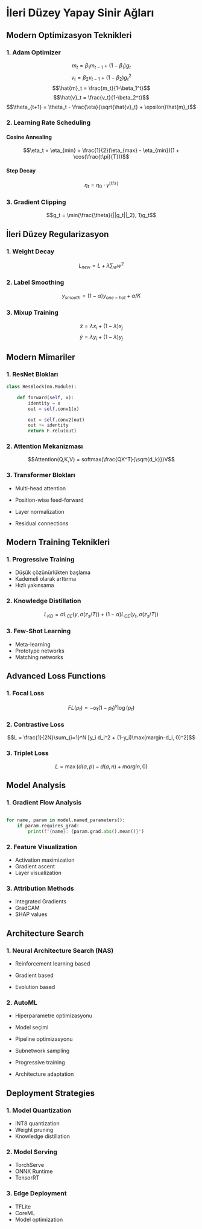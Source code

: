 # İleri Düzey Yapay Sinir Ağları

## Modern Optimizasyon Teknikleri

### 1. Adam Optimizer


$$m_t = \beta_1 m_{t-1} + (1-\beta_1)g_t$$
$$v_t = \beta_2 v_{t-1} + (1-\beta_2)g_t^2$$
$$\hat{m}_t = \frac{m_t}{1-\beta_1^t}$$
$$\hat{v}_t = \frac{v_t}{1-\beta_2^t}$$
$$\theta_{t+1} = \theta_t - \frac{\eta}{\sqrt{\hat{v}_t} + \epsilon}\hat{m}_t$$


### 2. Learning Rate Scheduling


#### Cosine Annealing


$$\eta_t = \eta_{min} + \frac{1}{2}(\eta_{max} - \eta_{min})(1 + \cos(\frac{t\pi}{T}))$$

#### Step Decay


$$\eta_t = \eta_0 \cdot \gamma^{\lfloor t/s \rfloor}$$

### 3. Gradient Clipping


$$g_t = \min(\frac{\theta}{||g_t||_2}, 1)g_t$$

## İleri Düzey Regularizasyon


### 1. Weight Decay


$$L_{new} = L + \lambda \sum_w w^2$$

### 2. Label Smoothing

$$y_{smooth} = (1-\alpha)y_{one-hot} + \alpha/K$$


### 3. Mixup Training

$$\tilde{x} = \lambda x_i + (1-\lambda)x_j$$
$$\tilde{y} = \lambda y_i + (1-\lambda)y_j$$

## Modern Mimariler

### 1. ResNet Blokları

```python
class ResBlock(nn.Module):

    def forward(self, x):
        identity = x
        out = self.conv1(x)

        out = self.conv2(out)
        out += identity
        return F.relu(out)
```

### 2. Attention Mekanizması

$$Attention(Q,K,V) = softmax(\frac{QK^T}{\sqrt{d_k}})V$$


### 3. Transformer Blokları

- Multi-head attention
- Position-wise feed-forward

- Layer normalization
- Residual connections


## Modern Training Teknikleri

### 1. Progressive Training

- Düşük çözünürlükten başlama
- Kademeli olarak arttırma
- Hızlı yakınsama


### 2. Knowledge Distillation


$$L_{KD} = \alpha L_{CE}(y, \sigma(z_s/T)) + (1-\alpha)L_{CE}(y_t, \sigma(z_s/T))$$

### 3. Few-Shot Learning


- Meta-learning
- Prototype networks
- Matching networks


## Advanced Loss Functions

### 1. Focal Loss

$$FL(p_t) = -\alpha_t(1-p_t)^\gamma \log(p_t)$$

### 2. Contrastive Loss


$$L = \frac{1}{2N}\sum_{i=1}^N [y_i d_i^2 + (1-y_i)\max(margin-d_i, 0)^2]$$

### 3. Triplet Loss


$$L = \max(d(a,p) - d(a,n) + margin, 0)$$

## Model Analysis

### 1. Gradient Flow Analysis

```python

for name, param in model.named_parameters():
    if param.requires_grad:
        print(f"{name}: {param.grad.abs().mean()}")
```


### 2. Feature Visualization

- Activation maximization
- Gradient ascent
- Layer visualization


### 3. Attribution Methods

- Integrated Gradients
- GradCAM
- SHAP values


## Architecture Search

### 1. Neural Architecture Search (NAS)

- Reinforcement learning based

- Gradient based
- Evolution based

### 2. AutoML


- Hiperparametre optimizasyonu
- Model seçimi
- Pipeline optimizasyonu

- Subnetwork sampling
- Progressive training
- Architecture adaptation

## Deployment Strategies

### 1. Model Quantization

- INT8 quantization
- Weight pruning
- Knowledge distillation

### 2. Model Serving

- TorchServe
- ONNX Runtime
- TensorRT

### 3. Edge Deployment

- TFLite
- CoreML
- Model optimization
